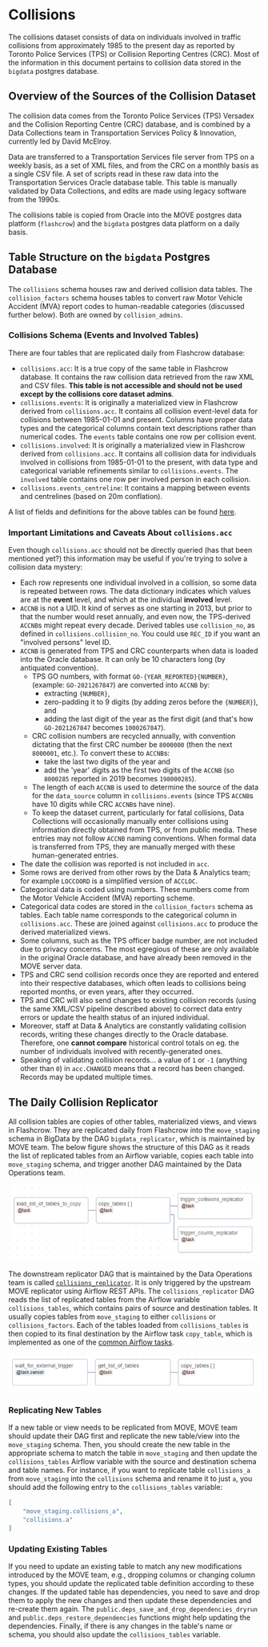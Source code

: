 # Collisions

The collisions dataset consists of data on individuals involved in traffic collisions from approximately 1985 to the present day as reported by Toronto Police Services (TPS) or Collision Reporting Centres (CRC). Most of the information in this document pertains to collision data stored in the `bigdata` postgres database.


## Overview of the Sources of the Collision Dataset

The collision data comes from the Toronto Police Services (TPS) Versadex and the Collision Reporting Centre (CRC) database, and is combined by a Data Collections team in Transportation Services Policy & Innovation, currently led by David McElroy.

Data are transferred to a Transportation Services file server from TPS on a weekly basis, as a set of XML files, and from the CRC on a monthly basis as a single CSV file. A set of scripts read in these raw data into the Transportation Services Oracle database table. This table is manually validated by Data Collections, and edits are made using legacy software from the 1990s.

The collisions table is copied from Oracle into the MOVE postgres data platform (`flashcrow`) and the `bigdata` postgres data platform on a daily basis.


## Table Structure on the `bigdata` Postgres Database

The `collisions` schema houses raw and derived collision data tables. The `collision_factors` schema houses tables to convert raw Motor Vehicle Accident (MVA) report codes to human-readable categories (discussed further below). Both are owned by `collision_admins`.

### Collisions Schema (Events and Involved Tables)

There are four tables that are replicated daily from Flashcrow database:

- `collisions.acc`: It is a true copy of the same table in Flashcrow database. It contains the raw collision data retrieved from the raw XML and CSV files. **This table is not accessible and should not be used except by the collisions core dataset admins**.
- `collisions.events`: It is originally a materialized view in Flashcrow derived from `collisions.acc`. It contains all collision event-level data for collisions between 1985-01-01 and present. Columns have proper data types and the categorical columns contain text descriptions rather than numerical codes. The `events` table contains one row per collision event.
- `collisions.involved`:  It is originally a materialized view in Flashcrow derived from `collisions.acc`. It contains all collision data for individuals involved in collisions from 1985-01-01 to the present, with data type and categorical variable refinements similar to `collisions.events`. The `involved` table contains one row per involved person in each collision.
- `collisions.events_centreline`: It contains a mapping between events and centrelines (based on 20m conflation).

A list of fields and definitions for the above tables can be found [here](https://docs.google.com/spreadsheets/d/151FfLDlwswlALmcQkAHR2bY4ywhmOfSgER3JRXeHo4U/edit#gid=0).


### Important Limitations and Caveats About `collisions.acc` 

Even though `collisions.acc` should not be directly queried (has that been mentioned yet?) this information may be useful if you're trying to solve a collision data mystery:
- Each row represents one individual involved in a collision, so some data is repeated between rows. The data dictionary indicates which values are at the **event** level, and which at the individual **involved** level.
- `ACCNB` is not a UID. It kind of serves as one starting in 2013, but prior to that the number would reset annually, and even now, the TPS-derived `ACCNB`s might repeat every decade. Derived tables use `collision_no`, as defined in `collisions.collision_no`. You could use `REC_ID` if you want an "involved persons" level ID.
- `ACCNB` is generated from TPS and CRC counterparts when data is loaded into the Oracle database. It can only be 10 characters long (by antiquated convention). 
  - TPS GO numbers, with format `GO-{YEAR_REPORTED}{NUMBER}`, (example: `GO-2021267847`) are converted into `ACCNB` by:
      - extracting `{NUMBER}`, 
      - zero-padding it to 9 digits (by adding zeros before the `{NUMBER}`), and 
      - adding the last digit of the year as the first digit (and that's how `GO-2021267847` becomes `1000267847`). 
  - CRC collision numbers are recycled annually, with convention dictating that the first CRC number be `8000000` (then the next `8000001`, etc.). To convert these to `ACCNB`s: 
      - take the last two digits of the year and 
      - add the 'year' digits as the first two digits of the `ACCNB` (so `8000285` reported in 2019 becomes `198000285`). 
  - The length of each `ACCNB` is used to determine the source of the data for the `data_source` column in `collisions.events` (since TPS `ACCNB`s have 10 digits while CRC `ACCNB`s have nine).
  - To keep the dataset current, particularly for fatal collisions, Data Collections will occasionally manually enter collisions using information directly obtained from TPS, or from public media. These entries may not follow `ACCNB` naming conventions. When formal data is transferred from TPS, they are manually merged with these human-generated entries.
- The date the collision was reported is not included in `acc`.
- Some rows are derived from other rows by the Data & Analytics team; for example `LOCCOORD` is a simplified version of `ACCLOC`.
- Categorical data is coded using numbers. These numbers come from the Motor Vehicle Accident (MVA) reporting scheme.
- Categorical data codes are stored in the `collision_factors` schema as tables. Each table name corresponds to the categorical column in `collisions.acc`. These are joined against `collisions.acc` to produce the derived materialized views.
- Some columns, such as the TPS officer badge number, are not included due to privacy concerns. The most egregious of these are only available in the original Oracle database, and have already been removed in the MOVE server data.
- TPS and CRC send collision records once they are reported and entered into their respective databases, which often leads to collisions being reported months, or even years, after they occurred. 
- TPS and CRC will also send changes to existing collision records (using the same XML/CSV pipeline described above) to correct data entry errors or update the health status of an injured individual. 
- Moreover, staff at Data & Analytics are constantly validating collision records, writing these changes directly to the Oracle database. Therefore, one **cannot compare** historical control totals on eg. the number of individuals involved with recently-generated ones.
- Speaking of validating collision records... a value of `1` or `-1` (anything other than `0`) in `acc.CHANGED` means that a record has been changed. Records may be updated multiple times. 


## The Daily Collision Replicator

All collision tables are copies of other tables, materialized views, and views in Flashcrow. They are replicated daily from Flashcrow into the `move_staging` schema in BigData by the DAG `bigdata_replicator`, which is maintained by MOVE team. The below figure shows the structure of this DAG as it reads the list of replicated tables from an Airflow variable, copies each table into `move_staging` schema, and trigger another DAG maintained by the Data Operations team.

![bigdata_replicator DAG Structure](./assets/bigdata_replicator_dag.png)

The downstream replicator DAG that is maintained by the Data Operations team is called [`collisions_replicator`](../dags/collisions_replicator.py). It is only triggered by the upstream MOVE replicator using Airflow REST APIs. The `collisions_replicator` DAG reads the list of replicated tables from the Airflow variable `collisions_tables`, which contains pairs of source and destination tables. It usually copies tables from `move_staging` to either `collisions` or `collisions_factors`. Each of the tables loaded from `collisions_tables` is then copied to its final destination by the Airflow task `copy_table`, which is implemented as one of the  [common Airflow tasks](../dags/common_tasks.py).

![collisions_replicator](./assets/collisions_replicator_dag.png)

### Replicating New Tables

If a new table or view needs to be replicated from MOVE, MOVE team should update their DAG first and replicate the new table/view into the `move_staging` schema. Then, you should create the new table in the appropriate schema to match the table in `move_staging` and then update the `collisions_tables` Airflow variable with the source and destination schema and table names. For instance, if you want to replicate table `collisions_a` from `move_staging` into the `collisions` schema and rename it to just `a`, you should add the following entry to the `collisions_tables` variable:

```JSON
[
    "move_staging.collisions_a",
    "collisions.a"
]
```

### Updating Existing Tables

If you need to update an existing table to match any new modifications introduced by the MOVE team, e.g., dropping columns or changing column types, you should update the replicated table definition according to these changes. If the updated table has dependencies, you need to save and drop them to apply the new changes and then update these dependencies and re-create them again. The `public.deps_save_and_drop_dependencies_dryrun` and `public.deps_restore_dependencies` functions might help updating the dependencies. Finally, if there is any changes in the table's name or schema, you should also update the `collisions_tables` variable.
